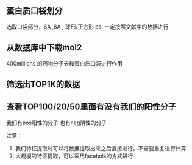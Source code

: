 ## 蛋白质口袋划分
选取口袋部分，6A ,8A ,
球形/正方形
ps. 一定按照文献中的数据进行

## 从数据库中下载mol2
400millions 的药物分子去和蛋白质口袋进行作用

## 筛选出TOP1K的数据


## 查看TOP100/20/50里面有没有我们的阳性分子
我们有pos阳性的分子 也有neg阴性的分子


注意：
1. 我们特征提取时可以将数据提取出来之后直接进行，不需要重复进行计算
2. 大规模的特征提取，可以采用faceholk的方式进行